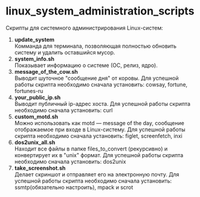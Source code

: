 # linux_system_administration_scripts
Скрипты для системного администрирования Linux-систем:
1. <b>update_system</b><br>
Комманда для терминала, позволяющая полностью обновить систему и удалить оставшийся мусор. 
2. <b>system_info.sh</b><br>
Показывает информацию о системе (ОС, релиз, ядро).
3. <b>message_of_the_cow.sh</b><br>
Выводит шуточное "сообщение дня" от коровы. Для успешной работы скрипта необходимо сначала установить: cowsay, fortune, fortunes-ru
4. <b>your_public_ip.sh</b><br>
Выводит публичный ip-адрес хоста. Для успешной работы скрипта необходимо сначала установить: curl
5. <b>custom_motd.sh</b><br>
Можно использовать как motd — message of the day, сообщение отображаемое при входе в Linux-систему. Для успешной работы скрипта необходимо сначала установить: figlet, screenfetch, inxi
5. <b>dos2unix_all.sh</b><br>
Находит все файлы в папке files_to_convert (рекурсивно) и конвертирует их в "unix" формат. Для успешной работы скрипта необходимо сначала установить: dos2unix
6. <b>take_screenshot.sh</b><br>
Делает скриншот и отправляет его на электронную почту. Для успешной работы скрипта необходимо сначала установить: ssmtp(обязательно настроить), mpack и scrot
